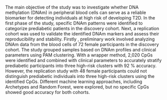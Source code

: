 


The main objective of the study was to investigate whether DNA methylation (DNAm) in peripheral blood cells can serve as a reliable biomarker for detecting individuals at high risk of developing T2D. In the first phase of the study, specific DNAm patterns were identified to categorize prediabetic patients in the discovery cohort. Next, a replication cohort was used to validate the identified DNAm markers and assess their reproducibility and stability.
Firstly , preliminary work involved analyzing DNAm data from the blood cells of 72 female participants in the discovery cohort. The study grouped samples based on DNAm profiles and clinical parameters using PAM clustering. With a wrapper method, 2,020 CpGs were identified and combined with clinical parameters to accurately stratify prediabetic participants into three high-risk clusters with 92 % accuracy. However, the replication study with 48 female participants could not distinguish prediabetic individuals into three high-risk clusters using the identified CpGs. Different machine learning approaches, including Archetypes and Random Forest, were explored, but no specific CpGs showed good accuracy for both cohorts.
